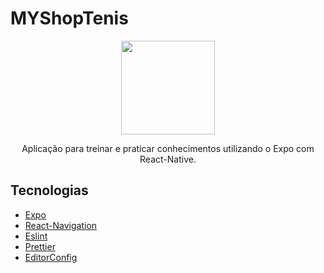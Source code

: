 # MYShopTenis

<p align='center'>

<img width="150" src="./.github/demo.gif"/>
</p>

<p align='center'>
Aplicação para treinar e praticar conhecimentos utilizando o Expo com React-Native.
</p>


## Tecnologias

- [Expo](https://expo.io/)
- [React-Navigation](https://reactnavigation.org/)
- [Eslint](https://eslint.org/)
- [Prettier](https://prettier.io/)
- [EditorConfig](https://editorconfig.org/)
